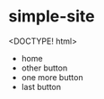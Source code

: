 # simple-site
<DOCTYPE! html>
<html>
<head>
<style>

.inline {list-style-type:none;float:left;display:inline;}


</style>
</head>

<body>

<div class="inline">
<ul class="inline">
<li>home</li>
<li>other button</li>
<li>one more button</li>
<li>last button</li>
</ul>
</div>


</body>
</html>
